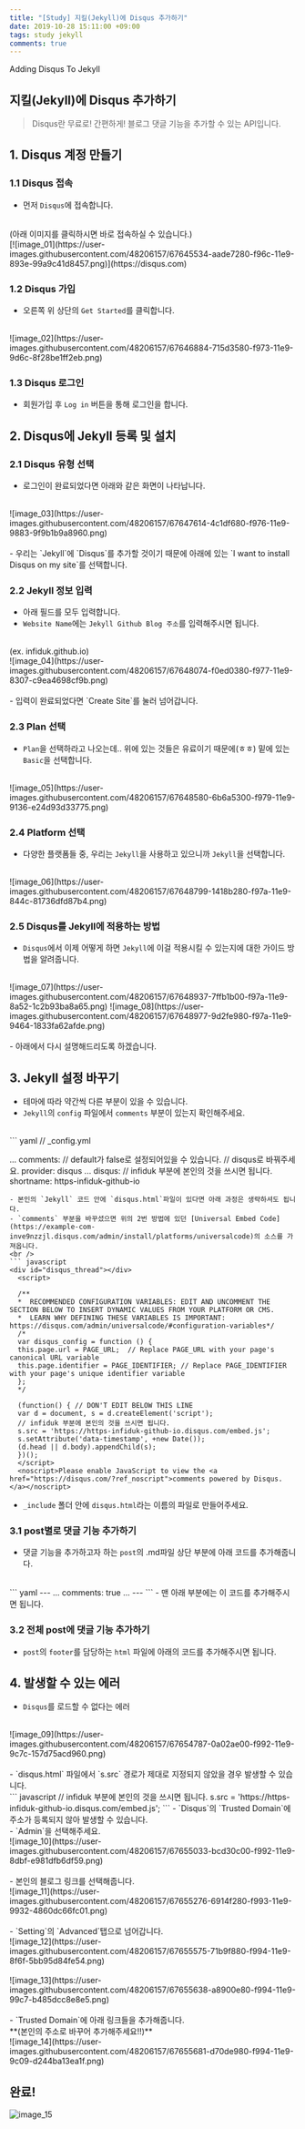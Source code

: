 ```yaml
---
title: "[Study] 지킬(Jekyll)에 Disqus 추가하기"
date: 2019-10-28 15:11:00 +09:00
tags: study jekyll
comments: true
---
```


Adding Disqus To Jekyll

## 지킬(Jekyll)에 Disqus 추가하기

> Disqus란 무료로! 간편하게! 블로그 댓글 기능을 추가할 수 있는 API입니다.

## 1. Disqus 계정 만들기

### 1.1 Disqus 접속
- 먼저 `Disqus`에 접속합니다.
<br />
(아래 이미지를 클릭하시면 바로 접속하실 수 있습니다.)
<br />
[![image_01](https://user-images.githubusercontent.com/48206157/67645534-aade7280-f96c-11e9-893e-99a9c41d8457.png)](https://disqus.com)

### 1.2 Disqus 가입
- 오른쪽 위 상단의 `Get Started`를 클릭합니다.
<br />
![image_02](https://user-images.githubusercontent.com/48206157/67646884-715d3580-f973-11e9-9d6c-8f28be1ff2eb.png)

### 1.3 Disqus 로그인
- 회원가입 후 `Log in` 버튼을 통해 로그인을 합니다.

## 2. Disqus에 Jekyll 등록 및 설치

### 2.1 Disqus 유형 선택
- 로그인이 완료되었다면 아래와 같은 화면이 나타납니다.
<br />
![image_03](https://user-images.githubusercontent.com/48206157/67647614-4c1df680-f976-11e9-9883-9f9b1b9a8960.png)
<br />
<br />
- 우리는 `Jekyll`에 `Disqus`를 추가할 것이기 때문에 아래에 있는 `I want to install Disqus on my site`를 선택합니다.

### 2.2 Jekyll 정보 입력
- 아래 필드를 모두 입력합니다.
- `Website Name`에는 `Jekyll Github Blog 주소`를 입력해주시면 됩니다.
<br />
(ex. infiduk.github.io)
<br />
![image_04](https://user-images.githubusercontent.com/48206157/67648074-f0ed0380-f977-11e9-8307-c9ea4698cf9b.png)
<br />
<br />
- 입력이 완료되었다면 `Create Site`를 눌러 넘어갑니다.

### 2.3 Plan 선택
- `Plan`을 선택하라고 나오는데.. 위에 있는 것들은 유료이기 때문에(ㅎㅎ) 밑에 있는 `Basic`을 선택합니다.
<br />
![image_05](https://user-images.githubusercontent.com/48206157/67648580-6b6a5300-f979-11e9-9136-e24d93d33775.png)

### 2.4 Platform 선택
- 다양한 플랫폼들 중, 우리는 `Jekyll`을 사용하고 있으니까 `Jekyll`을 선택합니다.
<br />
![image_06](https://user-images.githubusercontent.com/48206157/67648799-1418b280-f97a-11e9-844c-81736dfd87b4.png)

### 2.5 Disqus를 Jekyll에 적용하는 방법
- `Disqus`에서 이제 어떻게 하면 `Jekyll`에 이걸 적용시킬 수 있는지에 대한 가이드 방법을 알려줍니다.
<br />
![image_07](https://user-images.githubusercontent.com/48206157/67648937-7ffb1b00-f97a-11e9-8a52-1c2b93ba8a65.png)
![image_08](https://user-images.githubusercontent.com/48206157/67648977-9d2fe980-f97a-11e9-9464-1833fa62afde.png)
<br />
<br />
- 아래에서 다시 설명해드리도록 하겠습니다.

## 3. Jekyll 설정 바꾸기
- 테마에 따라 약간씩 다른 부분이 있을 수 있습니다.
- `Jekyll`의 `config` 파일에서 `comments` 부분이 있는지 확인해주세요.
<br />
  ``` yaml
  // _config.yml
  
  ...
  comments:
    // default가 false로 설정되어있을 수 있습니다.
    // disqus로 바꿔주세요.
    provider: disqus
    ...
  disqus:
    // infiduk 부분에 본인의 것을 쓰시면 됩니다.
    shortname: https-infiduk-github-io
  ```
- 본인의 `Jekyll` 코드 안에 `disqus.html`파일이 있다면 아래 과정은 생략하셔도 됩니다.
- `comments` 부분을 바꾸셨으면 위의 2번 방법에 있던 [Universal Embed Code](https://example-com-inve9nzzjl.disqus.com/admin/install/platforms/universalcode)의 소스를 가져옵니다.
<br />
  ``` javascript
  <div id="disqus_thread"></div>
    <script>

    /**
    *  RECOMMENDED CONFIGURATION VARIABLES: EDIT AND UNCOMMENT THE SECTION BELOW TO INSERT DYNAMIC VALUES FROM YOUR PLATFORM OR CMS.
    *  LEARN WHY DEFINING THESE VARIABLES IS IMPORTANT: https://disqus.com/admin/universalcode/#configuration-variables*/
    /*
    var disqus_config = function () {
    this.page.url = PAGE_URL;  // Replace PAGE_URL with your page's canonical URL variable
    this.page.identifier = PAGE_IDENTIFIER; // Replace PAGE_IDENTIFIER with your page's unique identifier variable
    };
    */

    (function() { // DON'T EDIT BELOW THIS LINE
    var d = document, s = d.createElement('script');
    // infiduk 부분에 본인의 것을 쓰시면 됩니다.
    s.src = 'https://https-infiduk-github-io.disqus.com/embed.js';
    s.setAttribute('data-timestamp', +new Date());
    (d.head || d.body).appendChild(s);
    })();
    </script>
    <noscript>Please enable JavaScript to view the <a href="https://disqus.com/?ref_noscript">comments powered by Disqus.</a></noscript>
  ```
- `_include` 폴더 안에 `disqus.html`라는 이름의 파일로 만들어주세요.

### 3.1 post별로 댓글 기능 추가하기
- 댓글 기능을 추가하고자 하는 `post`의 .md파일 상단 부분에 아래 코드를 추가해줍니다.
<br />
  ``` yaml
  ---
  ...
  comments: true
  ...
  ---
  ```
- 맨 아래 부분에는 이 코드를 추가해주시면 됩니다.

### 3.2 전체 post에 댓글 기능 추가하기
- `post`의 `footer`를 담당하는 `html` 파일에 아래의 코드를 추가해주시면 됩니다.

## 4. 발생할 수 있는 에러
- `Disqus`를 로드할 수 없다는 에러
<br />
![image_09](https://user-images.githubusercontent.com/48206157/67654787-0a02ae00-f992-11e9-9c7c-157d75acd960.png)
<br />
<br />
  - `disqus.html` 파일에서 `s.src` 경로가 제대로 지정되지 않았을 경우 발생할 수 있습니다.
  <br />
    ``` javascript
    // infiduk 부분에 본인의 것을 쓰시면 됩니다.
      s.src = 'https://https-infiduk-github-io.disqus.com/embed.js';
    ```
  - `Disqus`의 `Trusted Domain`에 주소가 등록되지 않아 발생할 수 있습니다.
  <br />
    - `Admin`을 선택해주세요.
    <br />
    ![image_10](https://user-images.githubusercontent.com/48206157/67655033-bcd30c00-f992-11e9-8dbf-e981dfb6df59.png)
    <br />
    <br />
    - 본인의 블로그 링크를 선택해줍니다.
    <br />
    ![image_11](https://user-images.githubusercontent.com/48206157/67655276-6914f280-f993-11e9-9932-4860dc66fc01.png)
    <br />
    <br />
    - `Setting`의 `Advanced`탭으로 넘어갑니다.
    <br />
    ![image_12](https://user-images.githubusercontent.com/48206157/67655575-71b9f880-f994-11e9-8f6f-5bb95d84fe54.png)
    <br />
    <br />
    ![image_13](https://user-images.githubusercontent.com/48206157/67655638-a8900e80-f994-11e9-99c7-b485dcc8e8e5.png)
    <br />
    <br />
    - `Trusted Domain`에 아래 링크들을 추가해줍니다.
    <br />
    **(본인의 주소로 바꾸어 추가해주세요!!)**
    <br />
    ![image_14](https://user-images.githubusercontent.com/48206157/67655681-d70de980-f994-11e9-9c09-d244ba13ea1f.png)

## 완료!
![image_15](https://user-images.githubusercontent.com/48206157/67655841-57cce580-f995-11e9-800a-16f7d3098795.png)